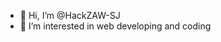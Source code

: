 - 👋 Hi, I’m @HackZAW-SJ
- 👀 I’m interested in web developing and coding
<!---
HackZAW-SJ/HackZAW-SJ is a ✨ special ✨ repository because its `README.md` (this file) appears on your GitHub profile.
You can click the Preview link to take a look at your changes.
--->
